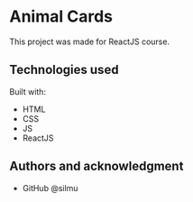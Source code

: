 # Animal Cards

This project was made for ReactJS course.

## Technologies used

Built with:

- HTML
- CSS
- JS
- ReactJS

## Authors and acknowledgment

- GitHub @silmu
